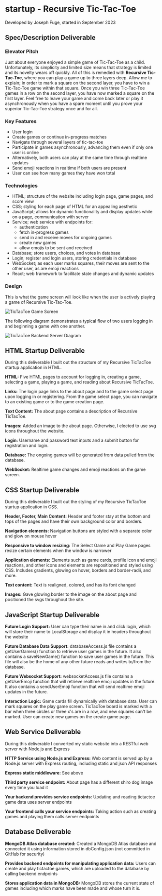 # startup - Recursive Tic-Tac-Toe
Developed by Joseph Fuge, started in September 2023

## Spec/Description Deliverable

### Elevator Pitch

Just about everyone enjoyed a simple game of Tic-Tac-Toe as a child. Unfortunately, its simplicity and limited size means that strategy is limited and its novelty wears off quickly. All of this is remedied with **Recursive Tic-Tac-Toe**, where you can play a game up to three layers deep. Allow me to explain; in order to mark a square on the second layer, you have to win a Tic-Tac-Toe game within that square. Once you win three Tic-Tac-Toe games in a row on the second layer, you have now marked a square on the first layer. Feel free to leave your game and come back later or play it asynchronously when you have a spare moment until you prove your superior Tic-Tac-Toe strategy once and for all.

### Key Features

- User login
- Create games or continue in-progress matches
- Navigate through several layers of tic-tac-toe
- Participate in games asynchronously, advancing them even if only one user is online
- Alternatively, both users can play at the same time through realtime updates
- Send emoji reactions in realtime if both users are present
- User can see how many games they have won total

### Technologies
- HTML; structure of the website including login page, game pages, and score view
- CSS; styling for each page of HTML for an appealing aesthetic
- JavaScript; allows for dynamic functionality and display updates while on a page, communication with server
- Service; web service with endpoints for:
    - authentication
    - fetch in-progress games
    - send in and receive moves for ongoing games
    - create new games
    - allow emojis to be sent and received
- Database; store users, choices, and votes in database
- Login; register and login users, storing credentials in database
- WebSocket; as each user marks squares, their moves are sent to the other user, as are emoji reactions
- React; web framework to facilitate state changes and dynamic updates

### Design

This is what the game screen will look like when the user is actively playing a game of Recursive Tic-Tac-Toe.

![TicTacToe Game Screen](RecursiveTic-Tac-ToeDesign.png)

The following diagram demonstrates a typical flow of two users logging in and beginning a game with one another.

![TicTacToe Backend Server Diagram](RecursiveTic-Tac-ToeBackend.png)

## HTML Startup Deliverable

During this deliverable I built out the structure of my Recursive TicTacToe startup application in HTML.

**HTML:** Five HTML pages to account for logging in, creating a game, selecting a game, playing a game, and reading about Recursive TicTacToe.

**Links:** The login page links to the about page and to the game select page upon logging in or registering. From the game select page, you can navigate to an existing game or to the game creation page.

**Text Content:** The about page contains a description of Recursive TicTacToe.

**Images:** Added an image to the about page. Otherwise, I elected to use svg icons throughout the website.

**Login:** Username and password text inputs and a submit button for registration and login.

**Database:** The ongoing games will be generated from data pulled from the database.

**WebSocket:** Realtime game changes and emoji reactions on the game screen.

## CSS Startup Deliverable

During this deliverable I built out the styling of my Recursive TicTacToe startup application in CSS.

**Header, Footer, Main Content:** Header and footer stay at the bottom and tops of the pages and have their own background color and borders.

**Navigation elements:** Navigation buttons are styled with a separate color and glow on mouse hover

**Responsive to window resizing:** The Select Game and Play Game pages resize certain elements when the window is narrower

**Application elements:** Elements such as game cards, profile icon and emoji reactions, and other icons and elements are repositioned and styled using CSS. Includes gradients, glowing on hover, borders and border-radii, and more.

**Text content:** Text is realigned, colored, and has its font changed

**Images:** Gave glowing border to the image on the about page and positioned the svgs throughout the site.

## JavaScript Startup Deliverable

**Future Login Support:** User can type their name in and click login, which will store their name to LocalStorage and display it in headers throughout the website

**Future Database Data Support:** databaseAccess.js file contains a getUserGames() function to retrieve user games in the future. It also contains a saveNewGame() function to save user games in the future. This file will also be the home of any other future reads and writes to/from the database. 

**Future Websocket Support:** websocketAccess.js file contains a getUserEmoji function that will retrieve realtime emoji updates in the future. It also contains a sendUserEmoji function that will send realtime emoji updates in the future.

**Interaction Logic:** Game cards fill dynamically with database data. User can mark squares on the play game screen. TicTacToe board is marked with a bar when three circles or three x's are in a row, and new squares can't be marked. User can create new games on the create game page.


## Web Service Deliverable

During this deliverable I converted my static website into a RESTful web server with Node.js and Express

**HTTP Service using Node.js and Express:** Web content is served up by a Node.js server with Express routing, including static and json API responses

**Express static middleware:** See above

**Third party service endpoint:** About page has a different shiro dog image every time you load it

**Your backend provides service endpoints:** Updating and reading tictactoe game data uses server endpoints

**Your frontend calls your service endpoints:** Taking action such as creating games and playing them calls server endpoints

## Database Deliverable

**MongoDB Atlas database created:** Created a MongoDB Atlas database and connected it using information stored in dbConfig.json (not committed in GitHub for security)

**Provides backend endpoints for manipulating application data:** Users can create and play tictactoe games, which are uploaded  to the database by calling backend endpoints

**Stores application data in MongoDB:** MongoDB stores the current state of games including which marks have been made and whose turn it is.